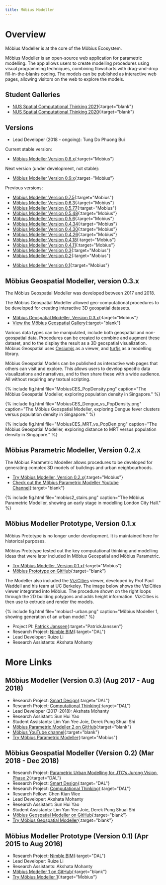 ```yaml
---
title: Möbius Modeller
---
```

# Overview

Möbius Modeller is at the core of the Möbius Ecosystem. 

Möbius Modeller is an open-source web application for parametric modelling. The app allows users to
create modelling procedures using visual programming techniques, combining flowcharts with
drag-and-drop fill-in-the-blanks coding. The models can be published as interactive web pages,
allowing visitors on the web to explore the models.

## Student Galleries

* [NUS Spatial Computational Thinking 2021](https://design-automation-edu.github.io/AR2524-AY2021-Gallery/){:target="blank"}
* [NUS Spatial Computational Thinking 2020](https://design-automation-edu.github.io/AR2524-AY2020-Gallery/){:target="blank"}

## Versions

- Lead Developer (2018 - ongoing): Tung Do Phuong Bui

Current stable version:

* [Möbius Modeller Version 0.8.x](http://mobius-08.design-automation.net){:target="Mobius"}

Next version (under development, not stable):

* [Möbius Modeller Version 0.9.x](http://mobius-09.design-automation.net){:target="Mobius"}

Previous versions:

* [Möbius Modeller Version 0.7.5](https://design-automation.github.io/mobius-parametric-modeller-dev-0-7){:target="Mobius"}
* [Möbius Modeller Version 0.6.3](https://design-automation.github.io/mobius-parametric-modeller-dev-0-6){:target="Mobius"}
* [Möbius Modeller Version 0.5.77](https://design-automation.github.io/mobius-parametric-modeller-0-5-77){:target="Mobius"}
* [Möbius Modeller Version 0.5.48](https://design-automation.github.io/mobius-parametric-modeller-0-5-48){:target="Mobius"}
* [Möbius Modeller Version 0.5.6](https://design-automation.github.io/mobius-parametric-modeller-0-5-6){:target="Mobius"}
* [Möbius Modeller Version 0.4.34](https://design-automation.github.io/mobius-parametric-modeller-0-4-34){:target="Mobius"}
* [Möbius Modeller Version 0.4.30](https://design-automation.github.io/mobius-parametric-modeller-0-4-30){:target="Mobius"}
* [Möbius Modeller Version 0.4.26](https://design-automation.github.io/mobius-parametric-modeller-0-4-26){:target="Mobius"}
* [Möbius Modeller Version 0.4.18](https://design-automation.github.io/mobius-parametric-modeller-0-4-18){:target="Mobius"}
* [Möbius Modeller Version 0.4.11](https://design-automation.github.io/mobius-parametric-modeller-0-4-11){:target="Mobius"}
* [Möbius Modeller Version 0.3](https://design-automation.github.io/mobius-geospatial/editor){:target="Mobius"}
* [Möbius Modeller Version 0.2](https://design-automation.github.io/mobius-modeller){:target="Mobius"}
- [Möbius Modeller Version 0.1](https://design-automation.github.io/mobius/){:target="Mobius"}

## Möbius Geospatial Modeller, version 0.3.x

The Möbius Geospatial Modeller was developed between 2017 and 2018.

The Möbius Geospatial Modeller allowed geo-computational procedures to be developed for creating
interactive 3D geospatial datasets.

* [Möbius Geospatial Modeller, Version 0.3.x](https://design-automation.github.io/mobius-geospatial/editor){:target="Mobius"}
* [View the Möbius Geospatial Gallery](https://design-automation.github.io/mobius-geospatial/gallery){:target="blank"}

Various data types can be manipulated, include both geospatial and non-geospatial data. Procedures
can be created to combine and augment these dataset, and to the display the result as a 3D
geospatial visualization. Möbius Geospatial uses [Cesiumjs](https://cesiumjs.org/) as a viewer, and
[turfjs](http://turfjs.org/) as a modelling library. 

Möbius Geospatial Models can be published as interactive web pages that others can visit and
explore. This allows users to develop specific data visualizations and narratives, and to then share
these with a wide audience. All without requiring any textual scripting.

{% include fig.html file="MobiusCES_PopDensity.png" caption="The Möbius Geospatial Modeller,
exploring population density in Singapore." %}

{% include fig.html file="MobiusCES_Dengue_vs_PopDensity.png" caption="The Möbius Geospatial
Modeller, exploring Dengue fever clusters versus population density in Singapore." %}

{% include fig.html file="MobiusCES_MRT_vs_PopDen.png" caption="The Möbius Geospatial Modeller,
exploring distance to MRT versus population density in Singapore." %}

## Möbius Parametric Modeller, Version 0.2.x

The Möbius Parametric Modeller allows  procedures to be developed for generating complex 3D models
of buildings and urban neighbourhoods. 

* [Try Möbius Modeller, Version 0.2.x](https://design-automation.github.io/mobius-modeller){:target="Mobius"}
* [Check out the Möbius Parametric Modeller Youtube Channel](https://www.youtube.com/channel/UCNJUnZ7erTrNWnZVjvgE59g){:target="blank"}

{% include fig.html file="mobius2_stairs.png" caption="The Möbius Parametric Modeller, showing an
early stage in modelling London City Hall." %}

## Möbius Modeller Prototype, Version 0.1.x

Möbius Prototype is no longer under development. It is maintained here for historical purposes. 

Möbius Prototype tested out the key computational thinking and modelling ideas that were later
included in Möbius Geospatial and Möbius Parametric.

- [Try Möbius Modeller, Version 0.1.x](https://design-automation.github.io/mobius/){:target="Mobius"}
- [Möbius Prototype on GitHub](https://github.com/design-automation/mobius){:target="blank"}

The Modeller also included the [ViziCities](http://ww.vizicities.com/) viewer, developed by Prof
Paul Waddell and his team at UC Berkeley. The image below shows the ViziCities viewer integrated
into Möbius. The procedure shown on the right loops through the 2D building polygons and adds height
information. ViziCities is then use to extrude and render the models. 

{% include fig.html file="mobius1-urban.png" caption="Möbius Modeller 1, showing generation of an
urban model."  %}

- Project PI: [Patrick Janssen](http://patrick.janssen.name/){:target="PatrickJanssen"}
- Research Project: [Nimble BIM](https://design-automation.net/projects/nimble_bim.html){:target="DAL"}
- Lead Developer: Ruize Li
- Research Assistants: Akshata Mohanty

# More Links

## Möbius Modeller (Version 0.3) (Aug 2017 - Aug 2018)
- Research Project: [Smart Design](https://design-automation.net/projects/smart_design.html){:target="DAL"}
- Research Project: [Computational Thinking](https://design-automation.net/projects/comp_think.html){:target="DAL"}
- Lead Developer (2017-2018): Akshata Mohanty
- Research Assistant: Sun Hui Yao
- Student Assistants: Lim Yan Yee Joie, Derek Pung Shuai Shi
- [Möbius Parametric Modeller 2 on GitHub](https://github.com/phtj/mobius-modeller){:target="blank"}
- [Möbius YouTube channel](https://www.youtube.com/channel/UCNJUnZ7erTrNWnZVjvgE59g){:target="blank"}
- [Try Möbius Parametric Modeller](https://design-automation.github.io/mobius-modeller/){:target="Mobius"}

## Möbius Geospatial Modeller (Version 0.2) (Mar 2018 - Dec 2018)
- Research Project: [Parametric Urban Modelling for JTC’s Jurong Vision, Phase 2](https://design-automation.net/projects/jurong_vision_phase2.html){:target="DAL"}
- Research Project: [Smart Design](https://design-automation.net/projects/smart_design.html){:target="DAL"}
- Research Project: [Computational Thinking](https://design-automation.net/projects/comp_think.html){:target="DAL"}
- Research Fellow: Chen Kian Wee
- Lead Developer: Akshata Mohanty
- Research Assistant: Sun Hui Yao
- Student Assistants: Lim Yan Yee Joie, Derek Pung Shuai Shi
- [Möbius Geospatial Modeller on GitHub](https://github.com/design-automation/mobius-cesium){:target="blank"}
- [Try Möbius Geospatial Modeller](https://design-automation.github.io/mobius-cesium/editor){:target="blank"}

## Möbius Modeller Prototype (Version 0.1) (Apr 2015 to Aug 2016)
- Research Project: [Nimble BIM](https://design-automation.net/projects/nimble_bim.html){:target="DAL"}
- Lead Developer: Ruize Li
- Research Assistants: Akshata Mohanty
- [Möbius Modeller 1 on GitHub](https://github.com/design-automation/mobius){:target="blank"}
- [Try Möbius Modeller 1](https://design-automation.github.io/mobius/){:target="Mobius"}


